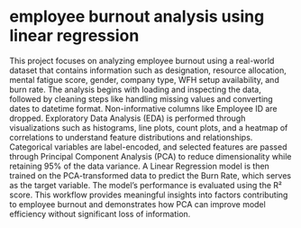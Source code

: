 # employee burnout analysis using linear regression
This project focuses on analyzing employee burnout using a real-world dataset that contains information such as designation, resource allocation, mental fatigue score, gender, company type, WFH setup availability, and burn rate. The analysis begins with loading and inspecting the data, followed by cleaning steps like handling missing values and converting dates to datetime format. Non-informative columns like Employee ID are dropped. Exploratory Data Analysis (EDA) is performed through visualizations such as histograms, line plots, count plots, and a heatmap of correlations to understand feature distributions and relationships. Categorical variables are label-encoded, and selected features are passed through Principal Component Analysis (PCA) to reduce dimensionality while retaining 95% of the data variance. A Linear Regression model is then trained on the PCA-transformed data to predict the Burn Rate, which serves as the target variable. The model’s performance is evaluated using the R² score. This workflow provides meaningful insights into factors contributing to employee burnout and demonstrates how PCA can improve model efficiency without significant loss of information.


